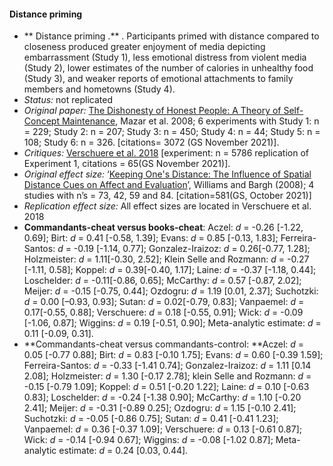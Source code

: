 #### Distance priming
* ** Distance priming .** . Participants primed with distance compared to closeness produced greater enjoyment of media depicting embarrassment (Study 1), less emotional distress from violent media (Study 2), lower estimates of the number of calories in unhealthy food (Study 3), and weaker reports of emotional attachments to family members and hometowns (Study 4).
* *Status:*  not replicated
* *Original paper:*  [The Dishonesty of Honest People: A Theory of Self-Concept Maintenance](https://journals.sagepub.com/doi/10.1509/jmkr.45.6.633), Mazar et al. 2008; 6 experiments with Study 1: n = 229; Study 2: n = 207;  Study 3: n = 450; Study 4: n = 44; Study 5: n = 108; Study 6: n =  326. [citations= 3072 (GS November 2021)].
* *Critiques:*  [Verschuere et al. 2018](https://journals.sagepub.com/doi/pdf/10.1177/2515245918781032) [experiment: n = 5786 replication of Experiment 1, citations = 65(GS November 2021)].
* *Original effect size:*  ‘[Keeping One's Distance: The Influence of Spatial Distance Cues on Affect and Evaluation](https://journals.sagepub.com/doi/10.1111/j.1467-9280.2008.02084.x)’, Williams and Bargh (2008); 4 studies with n’s = 73, 42, 59 and 84. [citation=581(GS, October 2021)]​
* *Replication effect size:*  All effect sizes are located in Verschuere et al. 2018
* **Commandants-cheat versus books-cheat**: Aczel: _d_ = -0.26 [-1.22, 0.69]; Birt: _d_ = 0.41 [-0.58, 1.39]; Evans: _d_ = 0.85 [-0.13, 1.83]; Ferreira-Santos: _d_ = -0.19 [-1.14, 0.77]; Gonzalez-Iraizoz: _d_ = 0.26[-0.77, 1.28]; Holzmeister: _d_ = 1.11[-0.30, 2.52]; Klein Selle and Rozmann: _d_ = -0.27 [-1.11, 0.58]; Koppel: _d_ = 0.39[-0.40, 1.17];  Laine: _d_ = -0.37 [-1.18, 0.44]; Loschelder: _d_ = -0.11[-0.86, 0.65]; McCarthy: _d_ = 0.57 [-0.87, 2.02]; Meijer: _d_ = -0.15 [-0.75, 0.44]; Ozdogru: _d_ = 1.19 [0.01, 2.37]; Suchotzki: _d_ = 0.00 [–0.93, 0.93]; Sutan: _d_ = 0.02[-0.79, 0.83]; Vanpaemel: _d_ = 0.17[-0.55, 0.88]; Verschuere: _d_ = 0.18 [-0.55, 0.91]; Wick: _d_ = -0.09 [-1.06, 0.87]; Wiggins: _d_ = 0.19 [-0.51, 0.90]; Meta-analytic estimate: _d_ =  0.11 [-0.09, 0.31].
* **Commandants-cheat versus commandants-control: **Aczel: _d_ = 0.05 [-0.77 0.88]; Birt: _d_ = 0.83 [-0.10 1.75]; Evans: _d_ = 0.60 [-0.39 1.59]; Ferreira-Santos: _d_ = -0.33 [-1.41 0.74]; Gonzalez-Iraizoz: _d_ = 1.11 [0.14 2.08]; Holzmeister: _d_ = 1.30 [-0.17 2.78]; klein Selle and Rozmann: _d_ = -0.15 [-0.79 1.09]; Koppel: _d_ = 0.51 [-0.20 1.22];  Laine: _d_ = 0.10 [-0.63 0.83]; Loschelder: _d_ = -0.24 [-1.38 0.90]; McCarthy: _d_ = 1.10 [-0.20 2.41]; Meijer: _d_ = -0.31 [-0.89 0.25]; Ozdogru: _d_ = 1.15 [-0.10 2.41]; Suchotzki: _d_ = -0.05 [-0.86 0.75]; Sutan: _d_ = 0.41 [-0.41 1.23]; Vanpaemel: _d_ = 0.36 [-0.37 1.09]; Verschuere: _d_ = 0.13 [-0.61 0.87]; Wick: _d_ = -0.14 [-0.94 0.67]; Wiggins: _d_ = -0.08 [-1.02 0.87]; Meta-analytic estimate: _d_ =  0.24 [0.03, 0.44].
